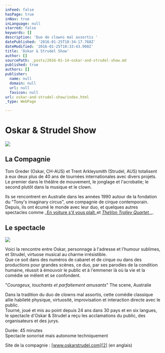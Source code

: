 ```yaml
---
inFeed: false
hasPage: true
inNav: true
inLanguage: null
starred: false
keywords: []
description: 'Duo de clowns mal assortis '
datePublished: '2016-01-25T10:34:17.768Z'
dateModified: '2016-01-25T10:33:43.908Z'
title: 'Oskar & Strudel Show'
author: []
sourcePath: _posts/2016-01-14-oskar-and-strudel-show.md
published: true
authors: []
publisher:
  name: null
  domain: null
  url: null
  favicon: null
url: oskar-and-strudel-show/index.html
_type: WebPage

---
```

# Oskar & Strudel Show
![](https://the-grid-user-content.s3-us-west-2.amazonaws.com/02092f3d-c532-4e24-b77b-2ce80e7223b4.jpg)

## La Compagnie

Tom Greder (Oskar, CH-AUS) et Trent Arkleysmith (Strudel, AUS) totalisent à eux deux plus de 40 ans de tournées internationales avec divers projets. Le premier dans le théâtre de mouvement, le jonglage et l'acrobatie; le second plutôt dans la musique et le clown.

Ils se rencontrent en Australie dans les années 1990 autour de la fondation du "Tony's imaginary circus", une compagnie de cirque contemporain. Depuis, ils ont écumé le monde avec leur duo, et quelques autres spectacles comme _[En voiture s'il vous plaît][0]_et _[TheVon Trolley Quartet][1]__._

## Le spectacle
![](https://the-grid-user-content.s3-us-west-2.amazonaws.com/c2925565-f9d2-4870-9fd7-7ea4b33493ac.jpg)

Voici la rencontre entre Oskar, personnage à l'adresse et l'humour sublimes, et Strudel, virtuose musical au charme irrésistible.  
Que ce soit dans des numéros de cabaret et de cirque ou dans des productions pour grandes scènes, ce duo, par ses parodies de la condition humaine, réussit à émouvoir le public et à l'emmener là où la vie et la comédie se mêlent et se confondent.

"_Courageux, touchants et parfaitement amusants_" The scene, Australie

Dans la tradition du duo de clowns mal assortis, cette comédie classique allie habileté physique, virtuosité, improvisation et interaction directe avec le public.  
Tourné, joué et mis au point depuis 24 ans dans 30 pays et en six langues, le spectacle d'Oskar & Strudel a reçu les acclamations du public, des organisateurs et des jurys.

Durée: 45 minutes  
Spectacle sonorisé mais autonome techniquement

Site de la compagnie : [www.oskarstrudel.com][2] (en anglais)

[0]: http://www.tomoskar.com/performance.html
[1]: https://myspace.com/vontrolley/video/trolley-promotional-2006/3735313
[2]: http://www.oskarstrudel.com/